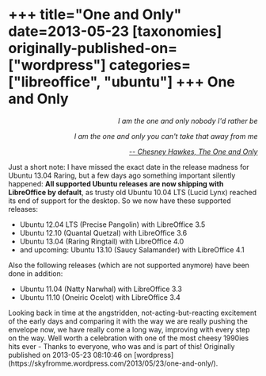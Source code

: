 +++
title="One and Only"
date=2013-05-23
[taxonomies]
originally-published-on=["wordpress"]
categories=["libreoffice", "ubuntu"]
+++
One and Only
============

<p style="text-align:right;"><em>I am the one and only nobody I'd rather be</em></p>
<p style="text-align:right;"><em>I am the one and only you can't take that away from me</em></p>
<p style="text-align:right;"><a href="http://www.youtube.com/watch?v=heR0HA9hFhQ"><em>-- Chesney Hawkes, The One and Only</em></a></p>
<p style="text-align:left;">Just a short note: I have missed the exact date in the release madness for Ubuntu 13.04 Raring, but a few days ago something important silently happened: <strong>All supported Ubuntu releases are now shipping with LibreOffice by default</strong>, as trusty old Ubuntu 10.04 LTS (Lucid Lynx) reached its end of support for the desktop. So we now have these supported releases:</p>

<ul>
	<li>Ubuntu 12.04 LTS (Precise Pangolin) with LibreOffice 3.5</li>
	<li>Ubuntu 12.10 (Quantal Quetzal) with LibreOffice 3.6</li>
	<li>Ubuntu 13.04 (Raring Ringtail) with LibreOffice 4.0</li>
	<li>and upcoming: Ubuntu 13.10 (Saucy Salamander) with LibreOffice 4.1</li>
</ul>
Also the following releases (which are not supported anymore) have been done in addition:
<ul>
	<li>Ubuntu 11.04 (Natty Narwhal) with LibreOffice 3.3</li>
	<li>Ubuntu 11.10 (Oneiric Ocelot) with LibreOffice 3.4</li>
</ul>
Looking back in time at the angstridden, not-acting-but-reacting excitement of the early days and comparing it with the way we are really pushing the envelope now, we have really come a long way, improving with every step on the way. Well worth a celebration with one of the most cheesy 1990ies hits ever - Thanks to everyone, who was and is part of this!
Originally published on 2013-05-23 08:10:46 on [wordpress](https://skyfromme.wordpress.com/2013/05/23/one-and-only/).
